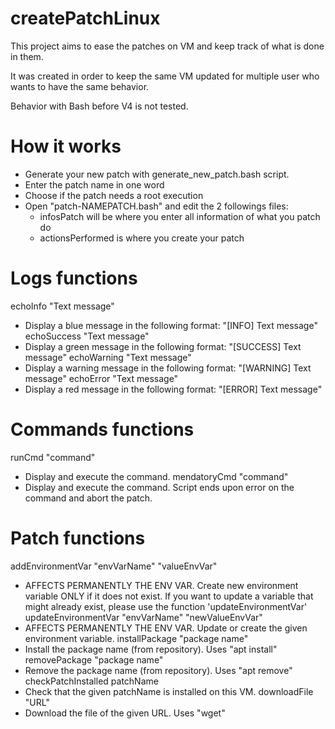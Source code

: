# createPatchLinux

This project aims to ease the patches on VM and keep track of what is done in them.

It was created in order to keep the same VM updated for multiple user who wants to have the same behavior.

Behavior with Bash before V4 is not tested.

# How it works
  - Generate your new patch with generate_new_patch.bash script.
  - Enter the patch name in one word
  - Choose if the patch needs a root execution
  - Open "patch-NAMEPATCH.bash" and edit the 2 followings files:
    - infosPatch will be where you enter all information of what you patch do
    - actionsPerformed is where you create your patch

# Logs functions
echoInfo "Text message"
- Display a blue message in the following format:    "[INFO]    Text message"
echoSuccess "Text message"
- Display a green message in the following format:   "[SUCCESS] Text message"
echoWarning "Text message"
- Display a warning message in the following format: "[WARNING] Text message"
echoError "Text message"
- Display a red message in the following format:     "[ERROR]   Text message"

# Commands functions
runCmd "command"
- Display and execute the command.
mendatoryCmd "command"
- Display and execute the command. Script ends upon error on the command and abort the patch.

# Patch functions
addEnvironmentVar "envVarName" "valueEnvVar"
- AFFECTS PERMANENTLY THE ENV VAR. Create new environment variable ONLY if it does not exist. If you want to update a variable that might already exist, please use the function 'updateEnvironmentVar'
updateEnvironmentVar "envVarName" "newValueEnvVar"
- AFFECTS PERMANENTLY THE ENV VAR. Update or create the given environment variable.
installPackage "package name"
- Install the package name (from repository). Uses "apt install"
removePackage "package name"
- Remove the package name (from repository). Uses "apt remove"
checkPatchInstalled patchName
- Check that the given patchName is installed on this VM.
downloadFile "URL"
- Download the file of the given URL. Uses "wget"
